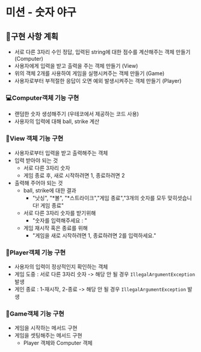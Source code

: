 # 미션 - 숫자 야구

## 📓구현 사항 계획
- 서로 다른 3자리 수인 정답, 입력된 string에 대한 점수를 계산해주는 객체 만들기 (Computer)
- 사용자에게 입력을 받고 출력을 주는 객체 만들기 (View)
- 위의 객체 2개를 사용하여 게임을 실행시켜주는 객체 만들기 (Game)
- 사용자로부터 부적절한 응답이 오면 예외 발생시켜주는 객체 만들기 (Player)

### 💻Computer객체 기능 구현
- 랜덤한 숫자 생성해주기 (우테코에서 제공하는 코드 사용)
- 사용자의 입력에 대해 ball, strike 계산

### 👻View 객체 기능 구현
- 사용자로부터 입력을 받고 출력해주는 객체
- 입력 받아야 되는 것
  - 서로 다른 3자리 숫자
  - 게임 종료 후, 새로 시작하려면 1, 종료하려면 2
- 출력해 주어야 되는 것
  - ball, strike에 대한 결과
    - "낫싱", "*볼", "*스트라이크","게임 종료","3개의 숫자를 모두 맞히셧습니다! 게임 종료"
  - 서로 다른 3자리 숫자를 받기위해
    - "숫자를 입력해주세요 : "
  - 게임 재시작 혹은 종료를 위해
    - "게임을 새로 시작하려면 1, 종료하려면 2를 입력하세요."

### 🙎Player객체 기능 구현
- 사용자의 입력이 정상적인지 확인하는 객체
- 게임 도중 : 서로 다른 3자리 숫자 -> 해당 안 될 경우 ```IllegalArgumentException``` 발생
- 게인 종료 : 1-재시작, 2-종료 -> 해당 안 될 경우 ```IllegalArgumentException``` 발생

### 🎲Game객체 기능 구현
- 게임을 시작하는 메서드 구현
- 게임을 셋팅해주는 메서드 구현
  - Player 객체와 Computer 객체 